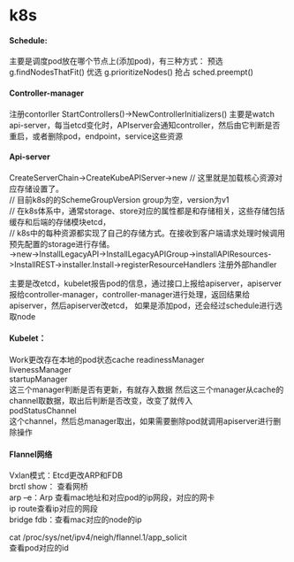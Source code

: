 # k8s

#### Schedule:
主要是调度pod放在哪个节点上(添加pod)，有三种方式：
预选 g.findNodesThatFit()
优选  g.prioritizeNodes()
抢占  sched.preempt()

#### Controller-manager
注册contorller
StartControllers()->NewControllerInitializers()
主要是watch api-server，每当etcd变化时，APIserver会通知controller，然后由它判断是否重启，或者删除pod，endpoint，service这些资源

#### Api-server
CreateServerChain->CreateKubeAPIServer->new
// 这里就是加载核心资源对应存储设置了。   
// 目前k8s的的SchemeGroupVersion group为空，version为v1   
// 在k8s体系中，通常storage、store对应的属性都是和存储相关，这些存储包括缓存和后端的存储模块etcd，    
// k8s中的每种资源都实现了自己的存储方式。在接收到客户端请求处理时候调用预先配置的storage进行存储。    
->new->InstallLegacyAPI->InstallLegacyAPIGroup->installAPIResources->InstallREST->installer.Install->registerResourceHandlers
注册外部handler

主要是改etcd，kubelet报告pod的信息，通过接口上报给apiserver，apiserver报给controller-manager，controller-manager进行处理，返回结果给apiserver，然后apiserver改etcd，
如果是添加pod，还会经过schedule进行选取node

#### Kubelet：
Work更改存在本地的pod状态cache
readinessManager    
livenessManager   
startupManager    
这三个manager判断是否有更新，有就存入数据
然后这三个manager从cache的channel取数据，取出后判断是否改变，改变了就传入    
podStatusChannel    
这个channel，然后总manager取出，如果需要删除pod就调用apiserver进行删除操作    


#### Flannel网络
Vxlan模式：Etcd更改ARP和FDB   
brctl show： 查看网桥    
arp –e：Arp 查看mac地址和对应pod的ip网段，对应的网卡   
ip route查看ip对应的网段   
bridge fdb：查看mac对应的node的ip    

cat /proc/sys/net/ipv4/neigh/flannel.1/app_solicit    
查看pod对应的id














